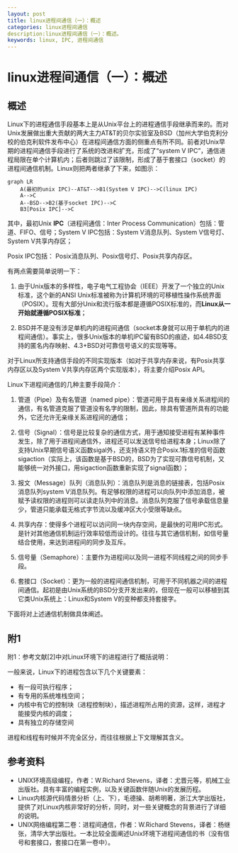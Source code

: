 ```yaml
---
layout: post
title: linux进程间通信（一）：概述
categories: linux进程间通信
description:linux进程间通信（一）：概述。
keywords: linux, IPC, 进程间通信
---
```


# linux进程间通信（一）：概述

## 概述

Linux下的进程通信手段基本上是从Unix平台上的进程通信手段继承而来的。而对Unix发展做出重大贡献的两大主力AT&T的贝尔实验室及BSD（加州大学伯克利分校的伯克利软件发布中心）在进程间通信方面的侧重点有所不同。前者对Unix早期的进程间通信手段进行了系统的改进和扩充，形成了“system V IPC”，通信进程局限在单个计算机内；后者则跳过了该限制，形成了基于套接口（socket）的进程间通信机制。Linux则把两者继承了下来，如图示：



```mermaid
graph LR
	A(最初的unix IPC)--AT&T-->B1(System V IPC)-->C(linux IPC)
	A-->C
	A--BSD-->B2(基于socket IPC)-->C
	B3[Posix IPC]-->C
```

其中，最初Unix **IPC**（进程间通信：Inter Process Communication）包括：管道、FIFO、信号；System V IPC包括：System V消息队列、System V信号灯、System V共享内存区；

Posix IPC包括： Posix消息队列、Posix信号灯、Posix共享内存区。

有两点需要简单说明一下：

1. 由于Unix版本的多样性，电子电气工程协会（IEEE）开发了一个独立的Unix标准，这个新的ANSI Unix标准被称为计算机环境的可移植性操作系统界面（POSIX）。现有大部分Unix和流行版本都是遵循POSIX标准的，而**Linux从一开始就遵循POSIX标准**；

2. BSD并不是没有涉足单机内的进程间通信（socket本身就可以用于单机内的进程间通信）。事实上，很多Unix版本的单机IPC留有BSD的痕迹，如4.4BSD支持的匿名内存映射、4.3+BSD对可靠信号语义的实现等等。

对于Linux所支持通信手段的不同实现版本（如对于共享内存来说，有Posix共享内存区以及System V共享内存区两个实现版本），将主要介绍Posix API。

Linux下进程间通信的几种主要手段简介：

1. 管道（Pipe）及有名管道（named pipe）：管道可用于具有亲缘关系进程间的通信，有名管道克服了管道没有名字的限制，因此，除具有管道所具有的功能外，它还允许无亲缘关系进程间的通信；
2. 信号（Signal）：信号是比较复杂的通信方式，用于通知接受进程有某种事件发生，除了用于进程间通信外，进程还可以发送信号给进程本身；Linux除了支持Unix早期信号语义函数sigal外，还支持语义符合Posix.1标准的信号函数sigaction（实际上，该函数是基于BSD的，BSD为了实现可靠信号机制，又能够统一对外接口，用sigaction函数重新实现了signal函数）；

3. 报文（Message）队列（消息队列）：消息队列是消息的链接表，包括Posix消息队列system V消息队列。有足够权限的进程可以向队列中添加消息，被赋予读权限的进程则可以读走队列中的消息。消息队列克服了信号承载信息量少，管道只能承载无格式字节流以及缓冲区大小受限等缺点。
4. 共享内存：使得多个进程可以访问同一块内存空间，是最快的可用IPC形式。是针对其他通信机制运行效率较低而设计的。往往与其它通信机制，如信号量结合使用，来达到进程间的同步及互斥。
5. 信号量（Semaphore）：主要作为进程间以及同一进程不同线程之间的同步手段。
6. 套接口（Socket）：更为一般的进程间通信机制，可用于不同机器之间的进程间通信。起初是由Unix系统的BSD分支开发出来的，但现在一般可以移植到其它类Unix系统上：Linux和System V的变种都支持套接字。

下面将对上述通信机制做具体阐述。

 ## 附1

附1：参考文献[2]中对Linux环境下的进程进行了概括说明：

一般来说，Linux下的进程包含以下几个关键要素：

- 有一段可执行程序；
- 有专用的系统堆栈空间；
- 内核中有它的控制块（进程控制块），描述进程所占用的资源，这样，进程才能接受内核的调度；
- 具有独立的存储空间

进程和线程有时候并不完全区分，而往往根据上下文理解其含义。

## 参考资料

- UNIX环境高级编程，作者：W.Richard Stevens，译者：尤晋元等，机械工业出版社。具有丰富的编程实例，以及关键函数伴随Unix的发展历程。
- Linux内核源代码情景分析（上、下），毛德操、胡希明著，浙江大学出版社，提供了对Linux内核非常好的分析，同时，对一些关键概念的背景进行了详细的说明。
- UNIX网络编程第二卷：进程间通信，作者：W.Richard Stevens，译者：杨继张，清华大学出版社。一本比较全面阐述Unix环境下进程间通信的书（没有信号和套接口，套接口在第一卷中）。

